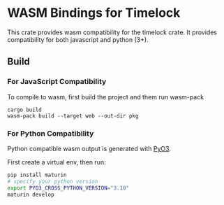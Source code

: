 # WASM Bindings for Timelock

This crate provides wasm compatibility for the timelock crate. It provides compatibility for both javascript and python (3+).

## Build

### For JavaScript Compatibility
To compile to wasm, first build the project and them run wasm-pack

``` shell
cargo build
wasm-pack build --target web --out-dir pkg
```

### For Python Compatibility

Python compatible wasm output is generated with [PyO3](https://pyo3.rs/v0.23.2/).

First create a virtual env, then run:
``` sh
pip install maturin
# specify your python version
export PYO3_CROSS_PYTHON_VERSION="3.10"
maturin develop
```